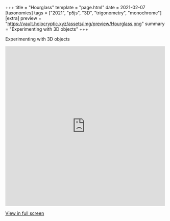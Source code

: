 +++
title = "Hourglass"
template = "page.html"
date = 2021-02-07
[taxonomies]
tags = ["2021", "p5js", "3D", "trigonometry", "monochrome"]
[extra]
preview = "https://vault.holocryptic.xyz/assets/img/preview/Hourglass.png"
summary = "Experimenting with 3D objects"
+++

Experimenting with 3D objects

<embed
type="text/html"
src="https://vault.holocryptic.xyz/src/2021/Hourglass"
width="500"
height="500"
/>

<a target=_blank href="https://vault.holocryptic.xyz/src/2021/Hourglass">View in full screen</a>
